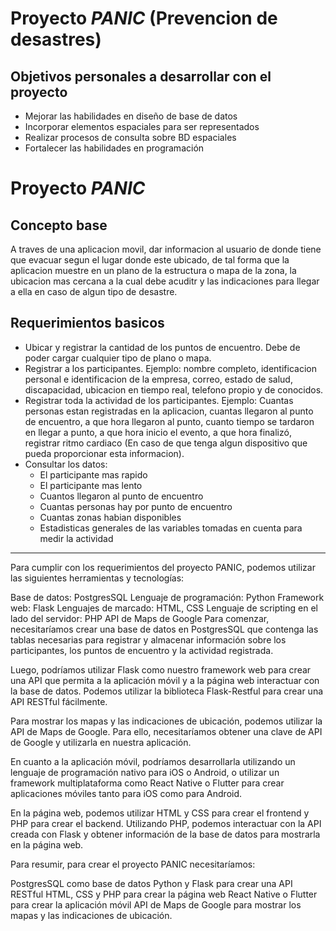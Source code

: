 # Proyecto _PANIC_ (Prevencion de desastres)
## Objetivos personales a desarrollar con el proyecto
* Mejorar las habilidades en diseño de base de datos
* Incorporar elementos espaciales para ser representados
* Realizar procesos de consulta sobre BD espaciales
* Fortalecer las habilidades en programación

# Proyecto _PANIC_
## Concepto base
A traves de una aplicacion movil, dar informacion al usuario de donde tiene que evacuar segun el lugar donde este ubicado, de tal forma que la aplicacion muestre en un plano de la estructura o mapa de la zona, la ubicacion mas cercana a la cual debe acuditr y las indicaciones para llegar a ella en caso de algun tipo de desastre.

## Requerimientos basicos
* Ubicar y registrar la cantidad de los puntos de encuentro. Debe de poder cargar cualquier tipo de plano o mapa.
* Registrar a los participantes. Ejemplo: nombre completo, identificacion personal e identificacion de la empresa, correo, estado de salud, discapacidad, ubicacion en tiempo real, telefono propio y de conocidos.
* Registrar toda la actividad de los participantes. Ejemplo: Cuantas personas estan registradas en la aplicacion, cuantas llegaron al punto de encuentro, a que hora llegaron al punto, cuanto tiempo se tardaron en llegar a punto, a que hora inicio el evento, a que hora finalizó, registrar ritmo cardiaco (En caso de que tenga algun dispositivo que pueda proporcionar esta informacion).
* Consultar los datos:
    * El participante mas rapido
    * El participante mas lento
    * Cuantos llegaron al punto de encuentro
    * Cuantas personas hay por punto de encuentro
    * Cuantas zonas habian disponibles
    * Estadisticas generales de las variables tomadas en cuenta para medir la actividad 

_________
Para cumplir con los requerimientos del proyecto PANIC, podemos utilizar las siguientes herramientas y tecnologías:

Base de datos: PostgresSQL
Lenguaje de programación: Python
Framework web: Flask
Lenguajes de marcado: HTML, CSS
Lenguaje de scripting en el lado del servidor: PHP
API de Maps de Google
Para comenzar, necesitaríamos crear una base de datos en PostgresSQL que contenga las tablas necesarias para registrar y almacenar información sobre los participantes, los puntos de encuentro y la actividad registrada.

Luego, podríamos utilizar Flask como nuestro framework web para crear una API que permita a la aplicación móvil y a la página web interactuar con la base de datos. Podemos utilizar la biblioteca Flask-Restful para crear una API RESTful fácilmente.

Para mostrar los mapas y las indicaciones de ubicación, podemos utilizar la API de Maps de Google. Para ello, necesitaríamos obtener una clave de API de Google y utilizarla en nuestra aplicación.

En cuanto a la aplicación móvil, podríamos desarrollarla utilizando un lenguaje de programación nativo para iOS o Android, o utilizar un framework multiplataforma como React Native o Flutter para crear aplicaciones móviles tanto para iOS como para Android.

En la página web, podemos utilizar HTML y CSS para crear el frontend y PHP para crear el backend. Utilizando PHP, podemos interactuar con la API creada con Flask y obtener información de la base de datos para mostrarla en la página web.

Para resumir, para crear el proyecto PANIC necesitaríamos:

PostgresSQL como base de datos
Python y Flask para crear una API RESTful
HTML, CSS y PHP para crear la página web
React Native o Flutter para crear la aplicación móvil
API de Maps de Google para mostrar los mapas y las indicaciones de ubicación.

